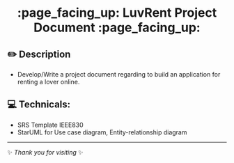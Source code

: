 <h1 align="center">:page_facing_up: LuvRent Project Document :page_facing_up:</h1>

## :pencil2: Description
- Develop/Write a project document regarding to build an application for renting a lover online.

## :computer: Technicals:
- SRS Template IEEE830
- StarUML for Use case diagram, Entity-relationship diagram

***

✨ *Thank you for visiting* ✨
